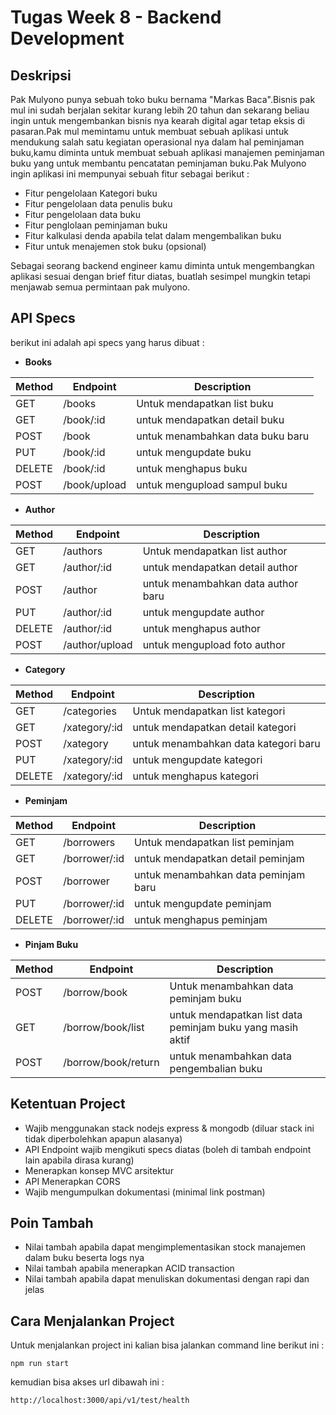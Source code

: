 # Tugas Week 8 - Backend Development

## Deskripsi

Pak Mulyono punya sebuah toko buku bernama "Markas Baca".Bisnis pak mul ini sudah berjalan sekitar kurang lebih 20 tahun dan sekarang beliau ingin untuk mengembankan bisnis nya kearah digital agar tetap eksis di pasaran.Pak mul memintamu untuk membuat sebuah aplikasi untuk mendukung salah satu kegiatan operasional nya dalam hal peminjaman buku,kamu diminta untuk membuat sebuah aplikasi manajemen peminjaman buku yang untuk membantu pencatatan peminjaman buku.Pak Mulyono ingin aplikasi ini mempunyai sebuah fitur sebagai berikut :

- Fitur pengelolaan Kategori buku
- Fitur pengelolaan data penulis buku
- Fitur pengelolaan data buku
- Fitur penglolaan peminjaman buku
- Fitur kalkulasi denda apabila telat dalam mengembalikan buku
- Fitur untuk menajemen stok buku (opsional)

Sebagai seorang backend engineer kamu diminta untuk mengembangkan aplikasi sesuai dengan brief fitur diatas, buatlah sesimpel mungkin tetapi menjawab semua permintaan pak mulyono.

## API Specs

berikut ini adalah api specs yang harus dibuat :

- **Books**

| Method | Endpoint     | Description                      |
| ------ | ------------ | -------------------------------- |
| GET    | /books       | Untuk mendapatkan list buku      |
| GET    | /book/:id    | untuk mendapatkan detail buku    |
| POST   | /book        | untuk menambahkan data buku baru |
| PUT    | /book/:id    | untuk mengupdate buku            |
| DELETE | /book/:id    | untuk menghapus buku             |
| POST   | /book/upload | untuk mengupload sampul buku     |

- **Author**

| Method | Endpoint       | Description                        |
| ------ | -------------- | ---------------------------------- |
| GET    | /authors       | Untuk mendapatkan list author      |
| GET    | /author/:id    | untuk mendapatkan detail author    |
| POST   | /author        | untuk menambahkan data author baru |
| PUT    | /author/:id    | untuk mengupdate author            |
| DELETE | /author/:id    | untuk menghapus author             |
| POST   | /author/upload | untuk mengupload foto author       |

- **Category**

| Method | Endpoint      | Description                          |
| ------ | ------------- | ------------------------------------ |
| GET    | /categories   | Untuk mendapatkan list kategori      |
| GET    | /xategory/:id | untuk mendapatkan detail kategori    |
| POST   | /xategory     | untuk menambahkan data kategori baru |
| PUT    | /xategory/:id | untuk mengupdate kategori            |
| DELETE | /xategory/:id | untuk menghapus kategori             |

- **Peminjam**

| Method | Endpoint      | Description                          |
| ------ | ------------- | ------------------------------------ |
| GET    | /borrowers    | Untuk mendapatkan list peminjam      |
| GET    | /borrower/:id | untuk mendapatkan detail peminjam    |
| POST   | /borrower     | untuk menambahkan data peminjam baru |
| PUT    | /borrower/:id | untuk mengupdate peminjam            |
| DELETE | /borrower/:id | untuk menghapus peminjam             |

- **Pinjam Buku**

| Method | Endpoint            | Description                                                |
| ------ | ------------------- | ---------------------------------------------------------- |
| POST   | /borrow/book        | Untuk menambahkan data peminjam buku                       |
| GET    | /borrow/book/list   | untuk mendapatkan list data peminjam buku yang masih aktif |
| POST   | /borrow/book/return | untuk menambahkan data pengembalian buku                   |

## Ketentuan Project

- Wajib menggunakan stack nodejs express & mongodb (diluar stack ini tidak diperbolehkan apapun alasanya)
- API Endpoint wajib mengikuti specs diatas (boleh di tambah endpoint lain apabila dirasa kurang)
- Menerapkan konsep MVC arsitektur
- API Menerapkan CORS
- Wajib mengumpulkan dokumentasi (minimal link postman)

## Poin Tambah

- Nilai tambah apabila dapat mengimplementasikan stock manajemen dalam buku beserta logs nya
- Nilai tambah apabila menerapkan ACID transaction
- Nilai tambah apabila dapat menuliskan dokumentasi dengan rapi dan jelas

## Cara Menjalankan Project

Untuk menjalankan project ini kalian bisa jalankan command line berikut ini :

```
npm run start
```

kemudian bisa akses url dibawah ini :

```
http://localhost:3000/api/v1/test/health
```
